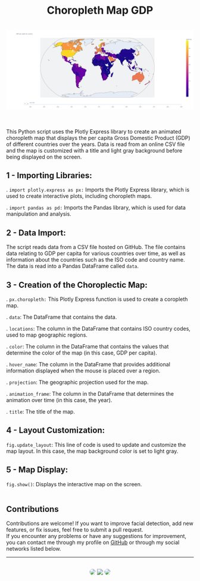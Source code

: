 <h1 align="center">Choropleth Map GDP</h1>
</br>

<div align="center">
<img src="https://github.com/SidneyTeodoroJr/choropleth_map_GDP/blob/main/capita.png"    alt="choropleth map">
</div>
</br>
</br>


This Python script uses the Plotly Express library to create an animated choropleth map that displays the per capita Gross Domestic Product (GDP) of different countries over the years. Data is read from an online CSV file and the map is customized with a title and light gray background before being displayed on the screen.
</br>

## 1 - Importing Libraries:

. `import plotly.express as px:` Imports the Plotly Express library, which is used to create interactive plots, including choropleth maps.

. `import pandas as pd:` Imports the Pandas library, which is used for data manipulation and analysis.
</br>

## 2 - Data Import:

The script reads data from a CSV file hosted on GitHub. The file contains data relating to GDP per capita for various countries over time, as well as information about the countries such as the ISO code and country name. The data is read into a Pandas DataFrame called `data`.
</br>

## 3 - Creation of the Choroplectic Map:

. `px.choropleth:` This Plotly Express function is used to create a coropleth map. 

. `data`: The DataFrame that contains the data.

. `locations`: The column in the DataFrame that contains ISO country codes, used to map geographic regions.

. `color`: The column in the DataFrame that contains the values ​​that determine the color of the map (in this case, GDP per capita).

. `hover_name`: The column in the DataFrame that provides additional information displayed when the mouse is placed over a region.

. `projection`: The geographic projection used for the map.

. `animation_frame`: The column in the DataFrame that determines the animation over time (in this case, the year).

. `title`: The title of the map.
</br>

## 4 - Layout Customization:

`fig.update_layout`: This line of code is used to update and customize the map layout. In this case, the map background color is set to light gray.
</br>

## 5 - Map Display:

`fig.show()`: Displays the interactive map on the screen.
</br>
</br>

## Contributions

<p>
Contributions are welcome! If you want to improve facial detection, add new features, or fix issues, feel free to submit a pull request. </br>If you encounter any problems or have any suggestions for improvement, you can contact me through my profile on <a href="https://github.com/SidneyTeodoroJr" target="_blank">GitHub</a> or through my social networks listed below.
</p>

<hr>
</br>

<div align="center">
<a href="https://sidney-personal-portifolio.netlify.app/"><img src="https://img.shields.io/badge/-Portifolio-%230077B5?style=for-the-badge&logo=portifolio&logoColor=white" style="border-radius: 30px" target="_blank" /></a>
<a href="https://www.instagram.com/sidneyteodoroaraujo" target="_blank"><img src="https://img.shields.io/badge/-Instagram-%23E4405F?style=for-the-badge&logo=instagram&logoColor=white" /></a>
<a href="https://www.linkedin.com/in/sidney-teodoro-4a4a8119b?lipi=urn%3Ali%3Apage%3Ad_flagship3_profile_view_base_contact_details%3B%2FevuTOiSSJS2hWGCZgtZiQ%3D%3D" target="_blank"><img src="https://img.shields.io/badge/-LinkedIn-%230077B5?style=for-the-badge&logo=linkedin&logoColor=white" style="border-radius: 30px" target="_blank"></a>
</div>
